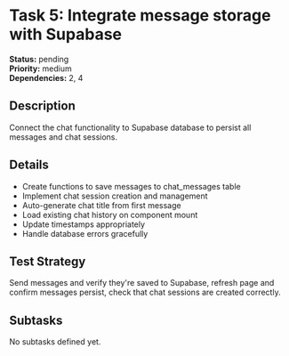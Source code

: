 # Task 5: Integrate message storage with Supabase

**Status:** pending  
**Priority:** medium  
**Dependencies:** 2, 4

## Description
Connect the chat functionality to Supabase database to persist all messages and chat sessions.

## Details
- Create functions to save messages to chat_messages table
- Implement chat session creation and management
- Auto-generate chat title from first message
- Load existing chat history on component mount
- Update timestamps appropriately
- Handle database errors gracefully

## Test Strategy
Send messages and verify they're saved to Supabase, refresh page and confirm messages persist, check that chat sessions are created correctly.

## Subtasks
No subtasks defined yet.

